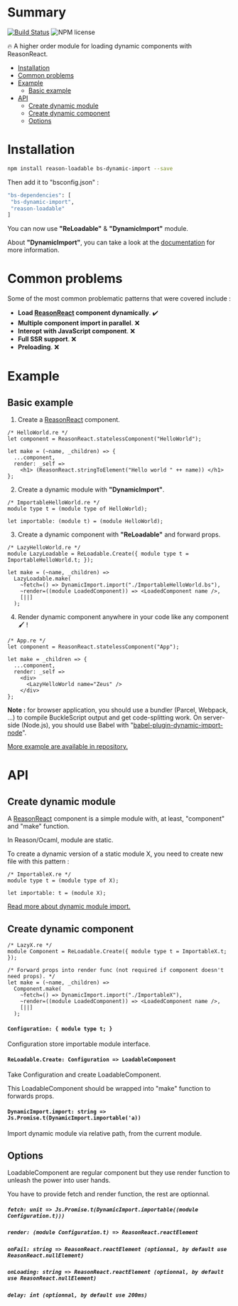 # Summary

[![Build Status](https://travis-ci.org/kMeillet/reason-loadable.svg?branch=master)](https://travis-ci.org/kMeillet/reason-loadable)
![NPM license](https://img.shields.io/npm/l/reason-loadable.svg?style=flat)

🔥 A higher order module for loading dynamic components with ReasonReact.

* [Installation](#installation)
* [Common problems](#common-problems)
* [Example](#example)
  * [Basic example](#basic-example)
* [API](#api)
  * [Create dynamic module](#create-dynamic-module)
  * [Create dynamic component](#create-dynamic-component)
  * [Options](#options)

# Installation

```sh
npm install reason-loadable bs-dynamic-import --save
```

Then add it to "bsconfig.json" :

```sh
"bs-dependencies": [
 "bs-dynamic-import",
 "reason-loadable"
]
```

You can now use **"ReLoadable"** & **"DynamicImport"** module.

About **"DynamicImport"**, you can take a look at the [documentation](https://github.com/kMeillet/bs-dynamic-import) for more information.

# Common problems

Some of the most common problematic patterns that were covered include :

* **Load [ReasonReact](https://github.com/reasonml/reason-react) component dynamically**. ✔️
* **Multiple component import in parallel**. ❌
* **Interopt with JavaScript component**. ❌
* **Full SSR support**. ❌
* **Preloading**. ❌

# Example

## Basic example

1) Create a [ReasonReact](https://github.com/reasonml/reason-react) component.

```reason
/* HelloWorld.re */
let component = ReasonReact.statelessComponent("HelloWorld");

let make = (~name, _children) => {
  ...component,
  render: _self =>
    <h1> (ReasonReact.stringToElement("Hello world " ++ name)) </h1>
};
```

2) Create a dynamic module with **"DynamicImport"**.

```reason
/* ImportableHelloWorld.re */
module type t = (module type of HelloWorld);

let importable: (module t) = (module HelloWorld);
```

3) Create a dynamic component with **"ReLoadable"** and forward props.

```reason
/* LazyHelloWorld.re */
module LazyLoadable = ReLoadable.Create({ module type t = ImportableHelloWorld.t; });

let make = (~name, _children) =>
  LazyLoadable.make(
    ~fetch=() => DynamicImport.import("./ImportableHelloWorld.bs"),
    ~render=((module LoadedComponent)) => <LoadedComponent name />,
    [||]
  );
```

4) Render dynamic component anywhere in your code like any component 🖌️ !

```reason
/* App.re */
let component = ReasonReact.statelessComponent("App");

let make = _children => {
  ...component,
  render: _self =>
    <div>
      <LazyHelloWorld name="Zeus" />
    </div>
};
```

**Note :** for browser application, you should use a bundler (Parcel, Webpack, ...) to compile BuckleScript output and get code-splitting work. On server-side (Node.js), you should use Babel with "[babel-plugin-dynamic-import-node](https://github.com/airbnb/babel-plugin-dynamic-import-node)".

[More example are available in repository.](https://github.com/kMeillet/reason-loadable/tree/master/examples)

# API

## Create dynamic module

A [ReasonReact](https://github.com/reasonml/reason-react) component is a simple module with, at least, "component" and "make" function.

In Reason/Ocaml, module are static.

To create a dynamic version of a static module X, you need to create new file with this pattern :

```reason
/* ImportableX.re */
module type t = (module type of X);

let importable: t = (module X);
```

[Read more about dynamic module import.](https://github.com/kMeillet/bs-dynamic-import)

## Create dynamic component

```reason
/* LazyX.re */
module Component = ReLoadable.Create({ module type t = ImportableX.t; });

/* Forward props into render func (not required if component doesn't need props). */
let make = (~name, _children) =>
  Component.make(
    ~fetch=() => DynamicImport.import("./ImportableX"),
    ~render=((module LoadedComponent)) => <LoadedComponent name />,
    [||]
  );
```

#### `Configuration: { module type t; }`

Configuration store importable module interface.

#### `ReLoadable.Create: Configuration => LoadableComponent`

Take Configuration and create LoadableComponent.

This LoadableComponent should be wrapped into "make" function to forwards props.

#### `DynamicImport.import: string => Js.Promise.t(DynamicImport.importable('a))`

Import dynamic module via relative path, from the current module.

## Options

LoadableComponent are regular component but they use render function to unleash the power into user hands.

You have to provide fetch and render function, the rest are optionnal.

##### `fetch: unit => Js.Promise.t(DynamicImport.importable((module Configuration.t)))`

##### `render: (module Configuration.t) => ReasonReact.reactElement`

##### `onFail: string => ReasonReact.reactElement (optionnal, by default use ReasonReact.nullElement)`

##### `onLoading: string => ReasonReact.reactElement (optionnal, by default use ReasonReact.nullElement)`

##### `delay: int (optionnal, by default use 200ms)`
